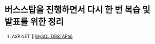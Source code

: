 # 버스스탑을 진행하면서 다시 한 번 복습 및 발표를 위한 정리

1. ASP.NET
   :link: [MySQL DB의 API화](https://github.com/mini9155/Bus_Stop.ex/blob/main/AspNet/README.md)<br>
   
